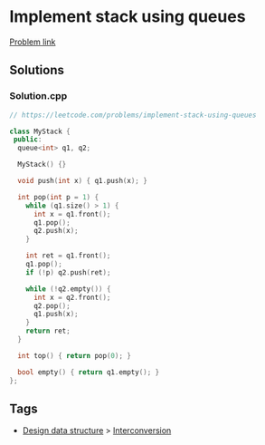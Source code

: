 # Implement stack using queues

[Problem link](https://leetcode.com/problems/implement-stack-using-queues)

## Solutions


### Solution.cpp
```cpp
// https://leetcode.com/problems/implement-stack-using-queues

class MyStack {
 public:
  queue<int> q1, q2;

  MyStack() {}

  void push(int x) { q1.push(x); }

  int pop(int p = 1) {
    while (q1.size() > 1) {
      int x = q1.front();
      q1.pop();
      q2.push(x);
    }

    int ret = q1.front();
    q1.pop();
    if (!p) q2.push(ret);

    while (!q2.empty()) {
      int x = q2.front();
      q2.pop();
      q1.push(x);
    }
    return ret;
  }

  int top() { return pop(0); }

  bool empty() { return q1.empty(); }
};

```
## Tags

* [Design data structure](/Collections/design-data-structure.md#design-data-structure) > [Interconversion](/Collections/design-data-structure.md#interconversion)
